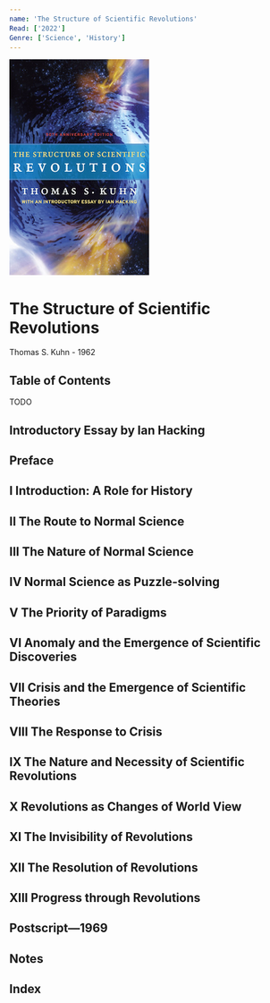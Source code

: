 ```yaml
---
name: 'The Structure of Scientific Revolutions'
Read: ['2022']
Genre: ['Science', 'History']
---
```


![Cover](./assets/the-structure-of-scientific-revolutions.jpg)

# The Structure of Scientific Revolutions

Thomas S. Kuhn - 1962

## Table of Contents

TODO


## Introductory Essay by Ian Hacking



## Preface



## I Introduction: A Role for History



## II The Route to Normal Science



## III The Nature of Normal Science



## IV Normal Science as Puzzle-solving



## V The Priority of Paradigms



## VI Anomaly and the Emergence of Scientific Discoveries



## VII Crisis and the Emergence of Scientific Theories



## VIII The Response to Crisis



## IX The Nature and Necessity of Scientific Revolutions



## X Revolutions as Changes of World View



## XI The Invisibility of Revolutions



## XII The Resolution of Revolutions



## XIII Progress through Revolutions



## Postscript—1969



## Notes



## Index